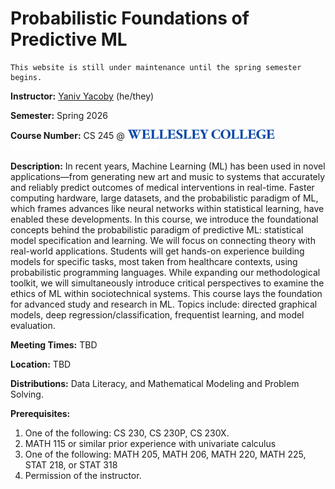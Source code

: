 # Probabilistic Foundations of Predictive ML

```{warning}
This website is still under maintenance until the spring semester begins.
```


**Instructor:** [Yaniv Yacoby](https://yanivyacoby.github.io/) (he/they)

**Semester:** Spring 2026

**Course Number:** CS 245 @ <img alt="Wellesley College" class="only-light" style="display: inline;" height=15 src="img/wc-name-logo-blue.png" /><img alt="Wellesley College" class="only-dark" style="display: inline;" height=15 src="img/wc-name-logo-white.png" />

**Description:** In recent years, Machine Learning (ML) has been used in novel applications—from generating new art and music to systems that accurately and reliably predict outcomes of medical interventions in real-time. Faster computing hardware, large datasets, and the probabilistic paradigm of ML, which frames advances like neural networks within statistical learning, have enabled these developments. In this course, we introduce the foundational concepts behind the probabilistic paradigm of predictive ML: statistical model specification and learning. We will focus on connecting theory with real-world applications. Students will get hands-on experience building models for specific tasks, most taken from healthcare contexts, using probabilistic programming languages. While expanding our methodological toolkit, we will simultaneously introduce critical perspectives to examine the ethics of ML within sociotechnical systems. This course lays the foundation for advanced study and research in ML. Topics include: directed graphical models, deep regression/classification, frequentist learning, and model evaluation. 

**Meeting Times:** TBD

**Location:** TBD

**Distributions:** Data Literacy, and Mathematical Modeling and Problem Solving.

**Prerequisites:**
1. One of the following: CS 230, CS 230P, CS 230X.
2. MATH 115 or similar prior experience with univariate calculus
3. One of the following: MATH 205, MATH 206, MATH 220, MATH 225, STAT 218, or STAT 318
4. Permission of the instructor.

